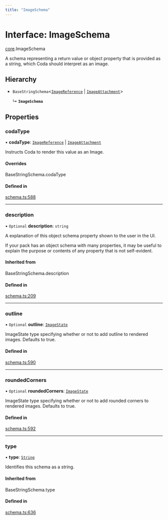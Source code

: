```yaml
---
title: "ImageSchema"
---
```

# Interface: ImageSchema

[core](../modules/core.md).ImageSchema

A schema representing a return value or object property that is provided as a string,
which Coda should interpret as an image.

## Hierarchy

- `BaseStringSchema`<[`ImageReference`](../enums/core.ValueHintType.md#imagereference) \| [`ImageAttachment`](../enums/core.ValueHintType.md#imageattachment)\>

  ↳ **`ImageSchema`**

## Properties

### codaType

• **codaType**: [`ImageReference`](../enums/core.ValueHintType.md#imagereference) \| [`ImageAttachment`](../enums/core.ValueHintType.md#imageattachment)

Instructs Coda to render this value as an Image.

#### Overrides

BaseStringSchema.codaType

#### Defined in

[schema.ts:588](https://github.com/coda/packs-sdk/blob/main/schema.ts#L588)

___

### description

• `Optional` **description**: `string`

A explanation of this object schema property shown to the user in the UI.

If your pack has an object schema with many properties, it may be useful to
explain the purpose or contents of any property that is not self-evident.

#### Inherited from

BaseStringSchema.description

#### Defined in

[schema.ts:209](https://github.com/coda/packs-sdk/blob/main/schema.ts#L209)

___

### outline

• `Optional` **outline**: [`ImageState`](../enums/core.ImageState.md)

ImageState type specifying whether or not to add outline to rendered images. Defaults to true.

#### Defined in

[schema.ts:590](https://github.com/coda/packs-sdk/blob/main/schema.ts#L590)

___

### roundedCorners

• `Optional` **roundedCorners**: [`ImageState`](../enums/core.ImageState.md)

ImageState type specifying whether or not to add rounded corners to rendered images. Defaults to true.

#### Defined in

[schema.ts:592](https://github.com/coda/packs-sdk/blob/main/schema.ts#L592)

___

### type

• **type**: [`String`](../enums/core.ValueType.md#string)

Identifies this schema as a string.

#### Inherited from

BaseStringSchema.type

#### Defined in

[schema.ts:636](https://github.com/coda/packs-sdk/blob/main/schema.ts#L636)
